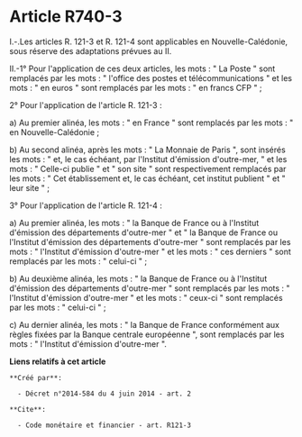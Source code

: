 # Article R740-3

I.-.Les articles R. 121-3 et R. 121-4 sont applicables en Nouvelle-Calédonie, sous réserve des adaptations prévues au II. 

II.-1° Pour l'application de ces deux articles, les mots : " La Poste " sont remplacés par les mots : " l'office des postes
et télécommunications " et les mots : " en euros " sont remplacés par les mots : " en francs CFP " ; 

2° Pour l'application de l'article R. 121-3 : 

a) Au premier alinéa, les mots : " en France " sont remplacés par les mots : " en Nouvelle-Calédonie ; 

b) Au second alinéa, après les mots : " La Monnaie de Paris ", sont insérés les mots : " et, le cas échéant, par l'Institut
d'émission d'outre-mer, " et les mots : " Celle-ci publie " et " son site " sont respectivement remplacés par les mots : "
Cet établissement et, le cas échéant, cet institut publient " et " leur site " ; 

3° Pour l'application de l'article R. 121-4 : 

a) Au premier alinéa, les mots : " la Banque de France ou à l'Institut d'émission des départements d'outre-mer " et " la
Banque de France ou l'Institut d'émission des départements d'outre-mer " sont remplacés par les mots : " l'Institut
d'émission d'outre-mer " et les mots : " ces derniers " sont remplacés par les mots : " celui-ci " ; 

b) Au deuxième alinéa, les mots : " la Banque de France ou à l'Institut d'émission des départements d'outre-mer " sont
remplacés par les mots : " l'Institut d'émission d'outre-mer " et les mots : " ceux-ci " sont remplacés par les mots : "
celui-ci " ; 

c) Au dernier alinéa, les mots : " la Banque de France conformément aux règles fixées par la Banque centrale européenne ",
sont remplacés par les mots : " l'Institut d'émission d'outre-mer ".

**Liens relatifs à cet article**

	**Créé par**:

	  - Décret n°2014-584 du 4 juin 2014 - art. 2

	**Cite**:

	  - Code monétaire et financier - art. R121-3
